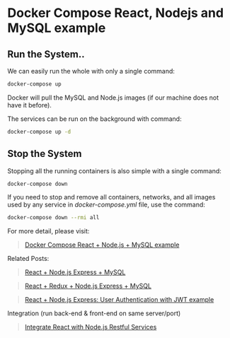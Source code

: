 # Docker Compose React, Nodejs and MySQL example

## Run the System..
We can easily run the whole with only a single command:
```bash
docker-compose up
```

Docker will pull the MySQL and Node.js images (if our machine does not have it before).

The services can be run on the background with command:
```bash
docker-compose up -d
```

## Stop the System
Stopping all the running containers is also simple with a single command:
```bash
docker-compose down
```

If you need to stop and remove all containers, networks, and all images used by any service in <em>docker-compose.yml</em> file, use the command:
```bash
docker-compose down --rmi all
```

For more detail, please visit:
> [Docker Compose React + Node.js + MySQL example](https://www.bezkoder.com/docker-compose-react-nodejs-mysql/)

Related Posts:
> [React + Node.js Express + MySQL](https://bezkoder.com/react-node-express-mysql/)

> [React + Redux + Node.js Express + MySQL](https://www.bezkoder.com/react-redux-mysql-crud/)

> [React + Node.js Express: User Authentication with JWT example](https://www.bezkoder.com/react-express-authentication-jwt/)

Integration (run back-end & front-end on same server/port)
> [Integrate React with Node.js Restful Services](https://bezkoder.com/integrate-react-express-same-server-port/)
